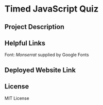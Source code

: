 # Timed JavaScript Quiz

## Project Description



## Helpful Links



Font: <i>Monserrat</i> supplied by Google Fonts

## Deployed Website Link


## License

MIT License

